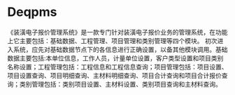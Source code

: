 # Deqpms
 《装潢电子报价管理系统》是一款专门针对装潢电子报价业务的管理系统，在功能上它主要包括：基础数据、工程管理、项目管理和类别管理等四个模块。       初次进入系统，应先对基础数据节点下的各信息进行正确设置，以备其他模块调用。基础数据主要包括:本单位信息，工作人员，计量单位设置，客户类型设置和项目类别名称设置；工程管理包括：工程信息和工程信息查询；项目管理包括：项目设置、项目设置查询、项目明细查询、主材料明细查询、项目合计查询和项目合计报价查询；类别管理包括：类别项目设置、主材料设置、类别项目查询和主材料查询。
